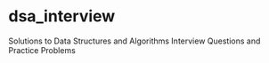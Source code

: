 # dsa_interview
Solutions to Data Structures and Algorithms Interview Questions and Practice Problems
